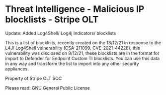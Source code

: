 # Threat Intelligence - Malicious IP blocklists - Stripe OLT

Update: Added Log4Shell/ Log4j Indicators/ blocklists

This is a list of blocklists, recently created on the 13/12/21 in response to the L4J/ Log4Shell vulnerability (CSA-211099, CVE-2021-44228), this vulnerability was disclosed on 9/12/21, these blocklists are in the format for import to Defender for Endpoint Custom TI blocklists. You can use this data in any way and transform the list to import into any other security appliances.

Property of Stripe OLT SOC

Please read: GNU General Public License
